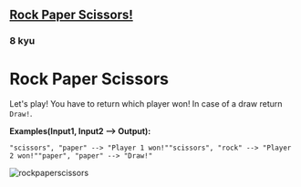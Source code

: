 <h2><a href=https://www.codewars.com/kata/5672a98bdbdd995fad00000f/train/python target="_blank">Rock Paper Scissors!</a></h2><h3>8 kyu</h3><h1 id="rock-paper-scissors">Rock Paper Scissors</h1><p>Let's play! You have to return which player won! In case of a draw return <code>Draw!</code>.</p><p><strong>Examples(Input1, Input2 --&gt; Output):</strong></p><pre><code>"scissors", "paper" --&gt; "Player 1 won!""scissors", "rock" --&gt; "Player 2 won!""paper", "paper" --&gt; "Draw!"</code></pre><p><img alt="rockpaperscissors" src="http://i.imgur.com/aimOQVX.png"></p>